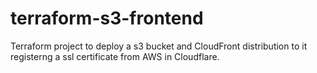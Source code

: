 # terraform-s3-frontend
Terraform project to deploy a s3 bucket and CloudFront distribution to it registerng a ssl certificate from AWS in Cloudflare.
